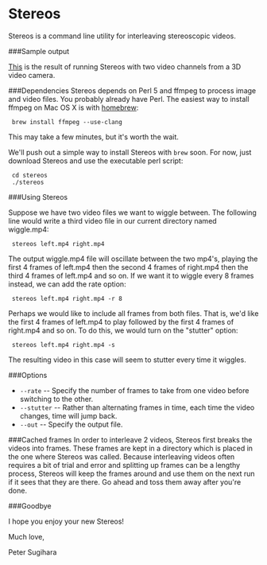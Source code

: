 Stereos
=======

Stereos is a command line utility for interleaving stereoscopic videos.

###Sample output

[This](http://youtu.be/q0Vo1ujwRlg) is the result of running Stereos with two video channels from a 3D video camera.

###Dependencies
Stereos depends on Perl 5 and ffmpeg to process image and video files. You probably already have Perl. The easiest way to install ffmpeg on Mac OS X is with [homebrew](http://mxcl.github.com/homebrew/):

     brew install ffmpeg --use-clang
	
This may take a few minutes, but it's worth the wait.

We'll push out a simple way to install Stereos with `brew` soon. For now, just download Stereos and use the executable perl script:

     cd stereos
     ./stereos

###Using Stereos

Suppose we have two video files we want to wiggle between. The 
following line would write a third video file in our current directory named wiggle.mp4:

     stereos left.mp4 right.mp4

The output wiggle.mp4 file will oscillate between the two mp4's, playing the first 4 frames of left.mp4 then the second 4 frames of right.mp4 then the third 4 frames of left.mp4 and so on. If we want it to wiggle every 8 frames instead, we can add the rate option:

     stereos left.mp4 right.mp4 -r 8

Perhaps we would like to include all frames from both files. That is, we'd like the first 4 frames of left.mp4 to play followed by the first 4 frames of right.mp4 and so on. To do this, we would turn on the "stutter" option:

     stereos left.mp4 right.mp4 -s

The resulting video in this case will seem to stutter every time it wiggles.

###Options

* `--rate` -- Specify the number of frames to take from one video before switching to the other.
* `--stutter` -- Rather than alternating frames in time, each time the video changes, time will jump back.
* `--out` -- Specify the output file.


###Cached frames
In order to interleave 2 videos, Stereos first breaks the videos into frames. These frames are kept in a directory which is placed in the one where Stereos was called. Because interleaving videos often requires a bit of trial and error and splitting up frames can be a lengthy process, Stereos will keep the frames around and use them on the next run if it sees that they are there. Go ahead and toss them away after you're done.

###Goodbye

I hope you enjoy your new Stereos!

Much love,

Peter Sugihara